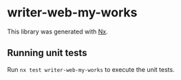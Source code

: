 # writer-web-my-works

This library was generated with [Nx](https://nx.dev).

## Running unit tests

Run `nx test writer-web-my-works` to execute the unit tests.
